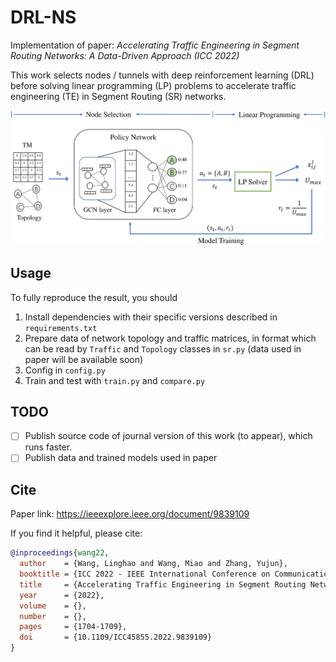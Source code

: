 # DRL-NS

Implementation of paper: _Accelerating Traffic Engineering in Segment Routing Networks: A Data-Driven Approach (ICC 2022)_

This work selects nodes / tunnels with deep reinforcement learning (DRL) before solving linear programming (LP) problems to accelerate traffic engineering (TE) in Segment Routing (SR) networks.

![Workflow](./workflow.png)

## Usage

To fully reproduce the result, you should

1. Install dependencies with their specific versions described in `requirements.txt`
2. Prepare data of network topology and traffic matrices, 
   in format which can be read by `Traffic` and `Topology` classes in `sr.py` (data used in paper will be available soon)
3. Config in `config.py`
4. Train and test with `train.py` and `compare.py`

## TODO

- [ ] Publish source code of journal version of this work (to appear), which runs faster.
- [ ] Publish data and trained models used in paper

## Cite

Paper link: <https://ieeexplore.ieee.org/document/9839109>

If you find it helpful, please cite:

```bib
@inproceedings{wang22,
  author    = {Wang, Linghao and Wang, Miao and Zhang, Yujun},
  booktitle = {ICC 2022 - IEEE International Conference on Communications},
  title     = {Accelerating Traffic Engineering in Segment Routing Networks: A Data-driven Approach},
  year      = {2022},
  volume    = {},
  number    = {},
  pages     = {1704-1709},
  doi       = {10.1109/ICC45855.2022.9839109}
}
```
